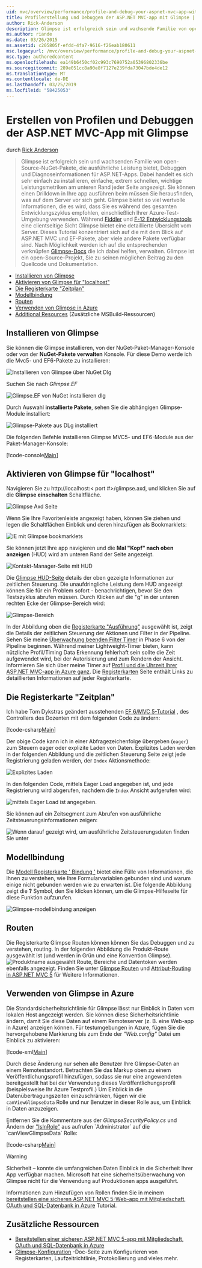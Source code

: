 ```yaml
---
uid: mvc/overview/performance/profile-and-debug-your-aspnet-mvc-app-with-glimpse
title: Profilerstellung und Debuggen der ASP.NET MVC-app mit Glimpse | Microsoft-Dokumentation
author: Rick-Anderson
description: Glimpse ist erfolgreich sein und wachsende Familie von open-Source-NuGet-Pakete, die ausführliche Leistung bietet, Debuggen und Diagnoseinformationen für ASP.NET ein...
ms.author: riande
ms.date: 03/26/2015
ms.assetid: c205805f-efdd-4fa7-9616-f26eab180611
msc.legacyurl: /mvc/overview/performance/profile-and-debug-your-aspnet-mvc-app-with-glimpse
msc.type: authoredcontent
ms.openlocfilehash: ea149b6450cf02c993c7690752a05396802336be
ms.sourcegitcommit: 289e051cc8a90e8f7127e239fda73047bde4de12
ms.translationtype: MT
ms.contentlocale: de-DE
ms.lasthandoff: 03/25/2019
ms.locfileid: "58425053"
---
```

<a name="profile-and-debug-your-aspnet-mvc-app-with-glimpse"></a>Erstellen von Profilen und Debuggen der ASP.NET MVC-App mit Glimpse
====================
durch [Rick Anderson]((https://twitter.com/RickAndMSFT))

> Glimpse ist erfolgreich sein und wachsenden Familie von open-Source-NuGet-Pakete, die ausführliche Leistung bietet, Debuggen und Diagnoseinformationen für ASP.NET-Apps. Dabei handelt es sich sehr einfach zu installieren, einfache, extrem schnellen, wichtige Leistungsmetriken am unteren Rand jeder Seite angezeigt. Sie können einen Drilldown in Ihre app ausführen beim müssen Sie herausfinden, was auf dem Server vor sich geht. Glimpse bietet so viel wertvolle Informationen, die es wird, dass Sie es während des gesamten Entwicklungszyklus empfohlen, einschließlich Ihrer Azure-Test-Umgebung verwenden. Während [Fiddler](http://www.telerik.com/fiddler) und [F-12 Entwicklungstools](https://msdn.microsoft.com/library/ie/gg589512(v=vs.85).aspx) eine clientseitige Sicht Glimpse bietet eine detaillierte Übersicht vom Server. Dieses Tutorial konzentriert sich auf die mit dem Blick auf ASP.NET MVC und EF-Pakete, aber viele andere Pakete verfügbar sind. Nach Möglichkeit werden ich auf die entsprechenden verknüpfen [Glimpse-Docs](http://getglimpse.com/Docs/) die ich dabei helfen, verwalten. Glimpse ist ein open-Source-Projekt, Sie zu seinen möglichen Beitrag zu den Quellcode und Dokumentation.


- [Installieren von Glimpse](#ig)
- [Aktivieren von Glimpse für "localhost"](#eg)
- [Die Registerkarte "Zeitplan"](#Time)
- [Modellbindung](#mb)
- [Routen](#route)
- [Verwenden von Glimpse in Azure](#da)
- [Additional Resources](#addRes) (Zusätzliche MSBuild-Ressourcen)

<a id="ig"></a>
## <a name="installing-glimpse"></a>Installieren von Glimpse

Sie können die Glimpse installieren, von der NuGet-Paket-Manager-Konsole oder von der **NuGet-Pakete verwalten** Konsole. Für diese Demo werde ich die Mvc5- und EF6-Pakete zu installieren:

![Installieren von Glimpse über NuGet Dlg](profile-and-debug-your-aspnet-mvc-app-with-glimpse/_static/image1.png)

Suchen Sie nach *Glimpse.EF*

![Glimpse.EF von NuGet installieren dlg](profile-and-debug-your-aspnet-mvc-app-with-glimpse/_static/image2.png)

Durch Auswahl **installierte Pakete**, sehen Sie die abhängigen Glimpse-Module installiert:

![Glimpse-Pakete aus DLg installiert](profile-and-debug-your-aspnet-mvc-app-with-glimpse/_static/image3.png)

Die folgenden Befehle installieren Glimpse MVC5- und EF6-Module aus der Paket-Manager-Konsole:

[!code-console[Main](profile-and-debug-your-aspnet-mvc-app-with-glimpse/samples/sample1.cmd)]

<a id="eg"></a>
## <a name="enable-glimpse-for-localhost"></a>Aktivieren von Glimpse für "localhost"

Navigieren Sie zu http://localhost:&lt; port #&gt;/glimpse.axd, und klicken Sie auf die <strong>Glimpse einschalten</strong> Schaltfläche.

![Glimpse Axd Seite](profile-and-debug-your-aspnet-mvc-app-with-glimpse/_static/image4.png)

Wenn Sie Ihre Favoritenleiste angezeigt haben, können Sie ziehen und legen die Schaltflächen Einblick und deren hinzufügen als Bookmarklets:

![IE mit Glimpse bookmarklets](profile-and-debug-your-aspnet-mvc-app-with-glimpse/_static/image5.png)

Sie können jetzt Ihre app navigieren und die **Mal "Kopf" nach oben anzeigen** (HUD) wird am unteren Rand der Seite angezeigt.

![Kontakt-Manager-Seite mit HUD](profile-and-debug-your-aspnet-mvc-app-with-glimpse/_static/image6.png)

Die [Glimpse HUD-Seite](http://getglimpse.com/Docs/Heads-up-Display) details der oben gezeigte Informationen zur zeitlichen Steuerung. Die unaufdringliche Leistung dem HUD angezeigt können Sie für ein Problem sofort - benachrichtigen, bevor Sie den Testszyklus abrufen müssen. Durch Klicken auf die &quot;g&quot; in der unteren rechten Ecke der Glimpse-Bereich wird:

![Glimpse-Bereich](profile-and-debug-your-aspnet-mvc-app-with-glimpse/_static/image7.png)

In der Abbildung oben die [Registerkarte "Ausführung"](http://getglimpse.com/Docs/Execution-Tab) ausgewählt ist, zeigt die Details der zeitlichen Steuerung der Aktionen und Filter in der Pipeline. Sehen Sie meine [Überwachung beenden Filter Timer](http://www.nuget.org/packages/StopWatch/) in Phase 6 von der Pipeline beginnen. Während meiner Lightweight-Timer bieten, kann nützliche Profil/Timing Data Erkennung fehlerhaft sein sollte die Zeit aufgewendet wird, bei der Autorisierung und zum Rendern der Ansicht. Informieren Sie sich über meine Timer auf [Profil und die Uhrzeit Ihrer ASP.NET MVC-app in Azure ganz](https://blogs.msdn.com/b/webdev/archive/2014/07/29/profile-and-time-your-asp-net-mvc-app-all-the-way-to-azure.aspx). Die [Registerkarten](http://getglimpse.com/Docs/Tabs) Seite enthält Links zu detaillierten Informationen auf jeder Registerkarte.

<a id="Time"></a>
## <a name="the-timeline-tab"></a>Die Registerkarte "Zeitplan"

Ich habe Tom Dykstras geändert ausstehenden [EF 6/MVC 5-Tutorial](../getting-started/getting-started-with-ef-using-mvc/creating-an-entity-framework-data-model-for-an-asp-net-mvc-application.md) , des Controllers des Dozenten mit dem folgenden Code zu ändern:

[!code-csharp[Main](profile-and-debug-your-aspnet-mvc-app-with-glimpse/samples/sample2.cs?highlight=1,20-31)]

Der obige Code kann ich in einer Abfragezeichenfolge übergeben (`eager`) zum Steuern eager oder explizite Laden von Daten. Explizites Laden werden in der folgenden Abbildung und die zeitlichen Steuerung Seite zeigt jede Registrierung geladen werden, der `Index` Aktionsmethode:

![Explizites Laden](profile-and-debug-your-aspnet-mvc-app-with-glimpse/_static/image8.png)

In den folgenden Code, mittels Eager Load angegeben ist, und jede Registrierung wird abgerufen, nachdem die `Index` Ansicht aufgerufen wird:

![mittels Eager Load ist angegeben.](profile-and-debug-your-aspnet-mvc-app-with-glimpse/_static/image9.png)

Sie können auf ein Zeitsegment zum Abrufen von ausführliche Zeitsteuerungsinformationen zeigen:

![Wenn darauf gezeigt wird, um ausführliche Zeitsteuerungsdaten finden Sie unter](profile-and-debug-your-aspnet-mvc-app-with-glimpse/_static/image10.png)

<a id="mb"></a>
## <a name="model-binding"></a>Modellbindung

Die [Modell Registerkarte ' Bindung '](http://getglimpse.com/Docs/Model-Binding-Tab) bietet eine Fülle von Informationen, die Ihnen zu verstehen, wie Ihre Formularvariablen gebunden sind und warum einige nicht gebunden werden wie zu erwarten ist. Die folgende Abbildung zeigt die **?** Symbol, den Sie klicken können, um die Glimpse-Hilfeseite für diese Funktion aufzurufen.

![Glimpse-modellbindung anzeigen](profile-and-debug-your-aspnet-mvc-app-with-glimpse/_static/image11.png)

<a id="route"></a>
## <a name="routes"></a>Routen

 Die Registerkarte Glimpse Routen können können Sie das Debuggen und zu verstehen, routing. In der folgenden Abbildung die Produkt-Route ausgewählt ist (und werden in Grün und eine Konvention Glimpse). ![Produktname ausgewählt](profile-and-debug-your-aspnet-mvc-app-with-glimpse/_static/image12.png) Route, Bereiche und Datentoken werden ebenfalls angezeigt. Finden Sie unter [Glimpse Routen](http://getglimpse.com/Docs/Routes-Tab) und [Attribut-Routing in ASP.NET MVC 5](https://blogs.msdn.com/b/webdev/archive/2013/10/17/attribute-routing-in-asp-net-mvc-5.aspx) für Weitere Informationen. 

<a id="da"></a>
## <a name="using-glimpse-on-azure"></a>Verwenden von Glimpse in Azure

Die Standardsicherheitsrichtlinie für Glimpse lässt nur Einblick in Daten vom lokalen Host angezeigt werden. Sie können diese Sicherheitsrichtlinie ändern, damit Sie diese Daten auf einem Remoteserver (z. B. eine Web-app in Azure) anzeigen können. Für testumgebungen in Azure, fügen Sie die hervorgehobene Markierung bis zum Ende der *"Web.config"* Datei um Einblick zu aktivieren:

[!code-xml[Main](profile-and-debug-your-aspnet-mvc-app-with-glimpse/samples/sample3.xml?highlight=2-6)]

Durch diese Änderung nur sehen alle Benutzer Ihre Glimpse-Daten an einem Remotestandort. Betrachten Sie das Markup oben zu einem Veröffentlichungsprofil hinzufügen, sodass sie nur eine angewendeten bereitgestellt hat bei der Verwendung dieses Veröffentlichungsprofil (beispielsweise Ihr Azure Testprofil.) Um Einblick in die Datenübertragungszeiten einzuschränken, fügen wir die `canViewGlimpseData` Rolle und nur Benutzer in dieser Rolle aus, um Einblick in Daten anzuzeigen.

Entfernen Sie die Kommentare aus der *GlimpseSecurityPolicy.cs* und Ändern der ["IsInRole"](https://msdn.microsoft.com/library/system.security.principal.iprincipal.isinrole(v=vs.110).aspx) aus aufrufen `Administrator` auf die `canViewGlimpseData` Rolle:

[!code-csharp[Main](profile-and-debug-your-aspnet-mvc-app-with-glimpse/samples/sample4.cs?highlight=6)]

> [!WARNING]
> Sicherheit – konnte die umfangreichen Daten Einblick in die Sicherheit Ihrer App verfügbar machen. Microsoft hat eine sicherheitsüberwachung von Glimpse nicht für die Verwendung auf Produktionen apps ausgeführt.


Informationen zum Hinzufügen von Rollen finden Sie in meinem [bereitstellen eine sicheren ASP.NET MVC 5-Web-app mit Mitgliedschaft, OAuth und SQL-Datenbank in Azure](https://azure.microsoft.com/documentation/articles/web-sites-dotnet-deploy-aspnet-mvc-app-membership-oauth-sql-database/) Tutorial.

<a id="addRes"></a>
## <a name="additional-resources"></a>Zusätzliche Ressourcen

- [Bereitstellen einer sicheren ASP.NET MVC 5-app mit Mitgliedschaft, OAuth und SQL-Datenbank in Azure](https://azure.microsoft.com/documentation/articles/web-sites-dotnet-deploy-aspnet-mvc-app-membership-oauth-sql-database/)
- [Glimpse-Konfiguration](http://getglimpse.com/Docs/Configuration) -Doc-Seite zum Konfigurieren von Registerkarten, Laufzeitrichtlinie, Protokollierung und vieles mehr.

